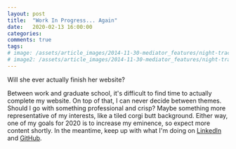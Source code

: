 ```yaml
---
layout: post
title:  "Work In Progress... Again"
date:   2020-02-13 16:00:00
categories:
comments: true
tags: 
# image: /assets/article_images/2014-11-30-mediator_features/night-track.JPG
# image2: /assets/article_images/2014-11-30-mediator_features/night-track-mobile.JPG
---
```

Will she ever actually finish her website?

Between work and graduate school, it's difficult to find time to actually complete my website. On top of that, I can never decide between themes. Should I go with something professional and crisp? Maybe something more representative of my interests, like a tiled corgi butt background. Either way, one of my goals for 2020 is to increase my eminence, so expect more content shortly. In the meantime, keep up with what I'm doing on [LinkedIn](https://www.linkedin.com/in/morganlanglais/) and [GitHub](http://www.github.com/modlanglais).
